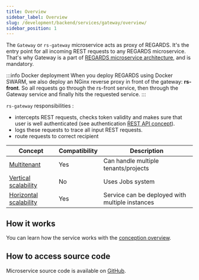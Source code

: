 ```yaml
---
title: Overview
sidebar_label: Overview
slug: /development/backend/services/gateway/overview/
sidebar_position: 1
---
```


The `Gateway` or `rs-gateway` microservice acts as proxy of REGARDS. It's the entry point for all incoming REST requests
to any REGARDS microservice.
That's why Gateway is a part of [REGARDS microservice architecture](/docs/development/concepts/02-microservices.md), and
is mandatory.

:::info Docker deployment
When you deploy REGARDS using Docker SWARM, we also deploy an NGinx reverse proxy in front of the gateway: **rs-front**.
So all requests go through the rs-front service, then through the Gateway service and finally hits the requested service.
:::

`rs-gateway` responsibilities :

* intercepts REST requests, checks token validity and makes sure that user is well authenticated (see
  authentication [REST API concept](/docs/development/concepts/05-rest-api.md)).
* logs these requests to trace all input REST requests.
* route requests to correct recipient

| Concept                                                                           | Compatibility | Description                                     |
|-----------------------------------------------------------------------------------|---------------|-------------------------------------------------|
| [Multitenant](../../concepts/03-multitenant.md)                                   | Yes           | Can handle multiple tenants/projects            |
| [Vertical scalability](../../concepts/07-scalability.md#vertical-scalability)     | No            | Uses Jobs system                                |
| [Horizontal scalability](../../concepts/07-scalability.md#horizontal-scalability) | Yes           | Service can be deployed with multiple instances |

## How it works

You can learn how the service works with the [conception overview](./gateway-conception.md).

## How to access source code

Microservice source code is available
on [GitHub](https://github.com/RegardsOss/regards-backend/tree/master/rs-cloud/rs-gateway).

 